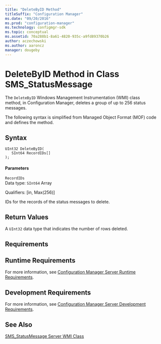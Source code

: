 ```yaml
---
title: "DeleteByID Method"
titleSuffix: "Configuration Manager"
ms.date: "09/20/2016"
ms.prod: "configuration-manager"
ms.technology: configmgr-sdk
ms.topic: conceptual
ms.assetid: 70a288b1-8a61-4820-935c-a9fd89370b26
author: aczechowski
ms.author: aaroncz
manager: dougeby
---
```

# DeleteByID Method in Class SMS_StatusMessage
The `DeleteByID` Windows Management Instrumentation (WMI) class method, in Configuration Manager, deletes a group of up to 256 status messages.  

 The following syntax is simplified from Managed Object Format (MOF) code and defines the method.  

## Syntax  

```  
UInt32 DeleteByID(  
   SInt64 RecordIDs[]  
);  
```  

#### Parameters  
 `RecordIDs`  
 Data type: `SInt64` Array  

 Qualifiers: [in, Max(256)]  

 IDs for the records of the status messages to delete.  

## Return Values  
 A `UInt32` data type that indicates the number of rows deleted.  

## Requirements  

## Runtime Requirements  
 For more information, see [Configuration Manager Server Runtime Requirements](../../../../../develop/core/reqs/server-runtime-requirements.md).  

## Development Requirements  
 For more information, see [Configuration Manager Server Development Requirements](../../../../../develop/core/reqs/server-development-requirements.md).  

## See Also  
 [SMS_StatusMessage Server WMI Class](../../../../../develop/reference/core/servers/manage/sms_statusmessage-server-wmi-class.md)
